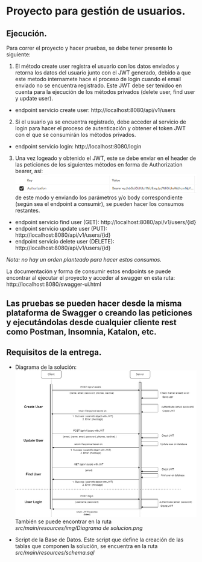 # Proyecto para gestión de usuarios.

## Ejecución.

Para correr el proyecto y hacer pruebas, se debe tener presente lo siguiente:

1. El método create user registra el usuario con los datos enviados y retorna los datos del usuario junto con el
   JWT generado, debido a que este metodo internamete hace el proceso de login cuando el email enviado no se encuentra
   registrado. Este JWT debe ser tenidoo en cuenta para la ejecución de los métodos privados (delete user, find user
   y update user).

- endpoint servicio create user: http://localhost:8080/api/v1/users

2. Si el usuario ya se encuentra registrado, debe acceder al servicio de login para hacer el proceso de autenticación
   y obtener el token JWT con el que se consumirán los métodos privados.

- endpoint servicio login: http://localhost:8080/login

3. Una vez logeado y obtenido el JWT, este se debe enviar en el header de las peticiones de los siguientes métodos
   en forma de Authorization bearer, así:
   ![img.png](img.png)
   de este modo y enviando los parámetros y/o body correspondiente (según sea el endpoint a consumir), se pueden
   hacer los consumos restantes.

- endpoint servicio find user (GET): http://localhost:8080/api/v1/users/{id}
- endpoint servicio update user (PUT): http://localhost:8080/api/v1/users/{id}
- endpoint servicio delete user (DELETE): http://localhost:8080/api/v1/users/{id}

_Nota: no hay un orden planteado para hacer estos consumos._

La documentación y forma de consumir estos endpoints se puede encontrar al ejecutar el proyecto y acceder al swagger en esta ruta: http://localhost:8080/swagger-ui.html

Las pruebas se pueden hacer desde la misma plataforma de Swagger o creando las peticiones y ejecutándolas desde cualquier
cliente rest como Postman, Insomnia, Katalon, etc.
----------------

## Requisitos de la entrega.

* Diagrama de la solución:
  ![Diagrama de solucion.png](src%2Fmain%2Fresources%2Fimg%2FDiagrama%20de%20solucion.png)
  También se puede encontrar en la ruta _src/main/resources/img/Diagrama de solucion.png_

* Script de la Base de Datos.
  Este script que define la creación de las tablas que componen la solución, se encuentra en la ruta
  _src/main/resources/schema.sql_
